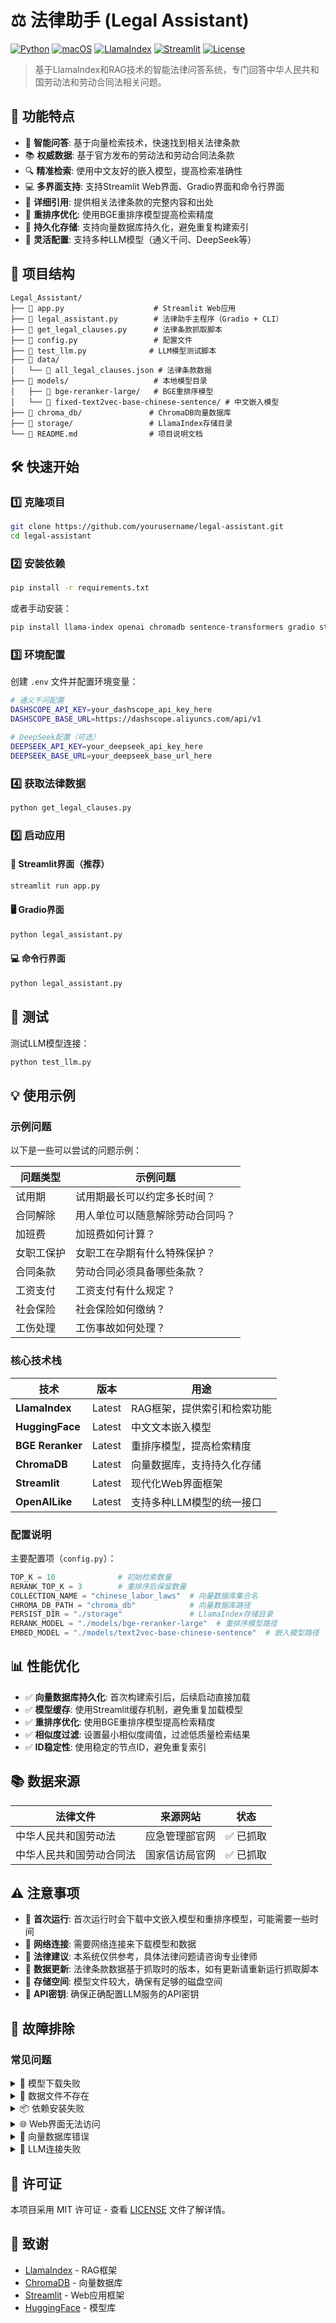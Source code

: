# ⚖️ 法律助手 (Legal Assistant)

[![Python](https://img.shields.io/badge/Python-3.8+-blue.svg)](https://www.python.org/downloads/) [![macOS](https://img.shields.io/badge/macOS-Supported-green.svg)](https://www.apple.com/macos/)
[![LlamaIndex](https://img.shields.io/badge/LlamaIndex-Latest-green.svg)](https://github.com/run-llama/llama_index)
[![Streamlit](https://img.shields.io/badge/Streamlit-Latest-red.svg)](https://streamlit.io/)
[![License](https://img.shields.io/badge/License-MIT-yellow.svg)](LICENSE)

> 基于LlamaIndex和RAG技术的智能法律问答系统，专门回答中华人民共和国劳动法和劳动合同法相关问题。

## 🚀 功能特点

- 🤖 **智能问答**: 基于向量检索技术，快速找到相关法律条款
- 📚 **权威数据**: 基于官方发布的劳动法和劳动合同法条款
- 🔍 **精准检索**: 使用中文友好的嵌入模型，提高检索准确性
- 💻 **多界面支持**: 支持Streamlit Web界面、Gradio界面和命令行界面
- 📖 **详细引用**: 提供相关法律条款的完整内容和出处
- 🧠 **重排序优化**: 使用BGE重排序模型提高检索精度
- 💾 **持久化存储**: 支持向量数据库持久化，避免重复构建索引
- 🔧 **灵活配置**: 支持多种LLM模型（通义千问、DeepSeek等）

## 📁 项目结构

```
Legal_Assistant/
├── 📄 app.py                    # Streamlit Web应用
├── 📄 legal_assistant.py        # 法律助手主程序（Gradio + CLI）
├── 📄 get_legal_clauses.py      # 法律条款抓取脚本
├── 📄 config.py                 # 配置文件
├── 📄 test_llm.py              # LLM模型测试脚本
├── 📁 data/
│   └── 📄 all_legal_clauses.json # 法律条款数据
├── 📁 models/                   # 本地模型目录
│   ├── 📁 bge-reranker-large/   # BGE重排序模型
│   └── 📁 fixed-text2vec-base-chinese-sentence/ # 中文嵌入模型
├── 📁 chroma_db/               # ChromaDB向量数据库
├── 📁 storage/                 # LlamaIndex存储目录
└── 📄 README.md                # 项目说明文档
```

## 🛠️ 快速开始

### 1️⃣ 克隆项目

```bash
git clone https://github.com/yourusername/legal-assistant.git
cd legal-assistant
```

### 2️⃣ 安装依赖

```bash
pip install -r requirements.txt
```

或者手动安装：

```bash
pip install llama-index openai chromadb sentence-transformers gradio streamlit requests beautifulsoup4
```

### 3️⃣ 环境配置

创建 `.env` 文件并配置环境变量：

```bash
# 通义千问配置
DASHSCOPE_API_KEY=your_dashscope_api_key_here
DASHSCOPE_BASE_URL=https://dashscope.aliyuncs.com/api/v1

# DeepSeek配置（可选）
DEEPSEEK_API_KEY=your_deepseek_api_key_here
DEEPSEEK_BASE_URL=your_deepseek_base_url_here
```

### 4️⃣ 获取法律数据

```bash
python get_legal_clauses.py
```

### 5️⃣ 启动应用

#### 🎨 Streamlit界面（推荐）

```bash
streamlit run app.py
```

#### 🖥️ Gradio界面

```bash
python legal_assistant.py
```

#### 💻 命令行界面

```bash
python legal_assistant.py
```

## 🧪 测试

测试LLM模型连接：

```bash
python test_llm.py
```

## 💡 使用示例

### 示例问题

以下是一些可以尝试的问题示例：

| 问题类型 | 示例问题 |
|---------|---------|
| 试用期 | 试用期最长可以约定多长时间？ |
| 合同解除 | 用人单位可以随意解除劳动合同吗？ |
| 加班费 | 加班费如何计算？ |
| 女职工保护 | 女职工在孕期有什么特殊保护？ |
| 合同条款 | 劳动合同必须具备哪些条款？ |
| 工资支付 | 工资支付有什么规定？ |
| 社会保险 | 社会保险如何缴纳？ |
| 工伤处理 | 工伤事故如何处理？ |


### 核心技术栈

| 技术 | 版本 | 用途 |
|------|------|------|
| **LlamaIndex** | Latest | RAG框架，提供索引和检索功能 |
| **HuggingFace** | Latest | 中文文本嵌入模型 |
| **BGE Reranker** | Latest | 重排序模型，提高检索精度 |
| **ChromaDB** | Latest | 向量数据库，支持持久化存储 |
| **Streamlit** | Latest | 现代化Web界面框架 |
| **OpenAILike** | Latest | 支持多种LLM模型的统一接口 |

### 配置说明

主要配置项（`config.py`）：

```python
TOP_K = 10              # 初始检索数量
RERANK_TOP_K = 3        # 重排序后保留数量
COLLECTION_NAME = "chinese_labor_laws"  # 向量数据库集合名
CHROMA_DB_PATH = "chroma_db"            # 向量数据库路径
PERSIST_DIR = "./storage"               # LlamaIndex存储目录
RERANK_MODEL = "./models/bge-reranker-large"  # 重排序模型路径
EMBED_MODEL = "./models/text2vec-base-chinese-sentence"  # 嵌入模型路径
```

## 📊 性能优化

- ✅ **向量数据库持久化**: 首次构建索引后，后续启动直接加载
- ✅ **模型缓存**: 使用Streamlit缓存机制，避免重复加载模型
- ✅ **重排序优化**: 使用BGE重排序模型提高检索精度
- ✅ **相似度过滤**: 设置最小相似度阈值，过滤低质量检索结果
- ✅ **ID稳定性**: 使用稳定的节点ID，避免重复索引

## 📚 数据来源

| 法律文件 | 来源网站 | 状态 |
|---------|---------|------|
| 中华人民共和国劳动法 | 应急管理部官网 | ✅ 已抓取 |
| 中华人民共和国劳动合同法 | 国家信访局官网 | ✅ 已抓取 |

## ⚠️ 注意事项

- 🔴 **首次运行**: 首次运行时会下载中文嵌入模型和重排序模型，可能需要一些时间
- 🔴 **网络连接**: 需要网络连接来下载模型和数据
- 🔴 **法律建议**: 本系统仅供参考，具体法律问题请咨询专业律师
- 🔴 **数据更新**: 法律条款数据基于抓取时的版本，如有更新请重新运行抓取脚本
- 🔴 **存储空间**: 模型文件较大，确保有足够的磁盘空间
- 🔴 **API密钥**: 确保正确配置LLM服务的API密钥

## 🔧 故障排除

### 常见问题

<details>
<summary>🤖 模型下载失败</summary>

- 检查网络连接
- 尝试使用VPN或代理
- 手动下载模型到 `models/` 目录
</details>

<details>
<summary>📁 数据文件不存在</summary>

- 确保已运行 `get_legal_clauses.py` 获取数据
</details>

<details>
<summary>📦 依赖安装失败</summary>

- 尝试升级pip: `pip install --upgrade pip`
- 使用conda环境: `conda create -n legal python=3.10`
</details>

<details>
<summary>🌐 Web界面无法访问</summary>

- 检查端口是否被占用
- 尝试修改端口号
</details>

<details>
<summary>💾 向量数据库错误</summary>

- 删除 `chroma_db/` 和 `storage/` 目录重新构建
- 检查磁盘空间是否充足
</details>

<details>
<summary>🔑 LLM连接失败</summary>

- 检查API密钥配置
- 验证网络连接
- 确认服务端点地址正确
</details>


## 📄 许可证

本项目采用 MIT 许可证 - 查看 [LICENSE](LICENSE) 文件了解详情。

## 🙏 致谢

- [LlamaIndex](https://github.com/run-llama/llama_index) - RAG框架
- [ChromaDB](https://github.com/chroma-core/chroma) - 向量数据库
- [Streamlit](https://streamlit.io/) - Web应用框架
- [HuggingFace](https://huggingface.co/) - 模型库


